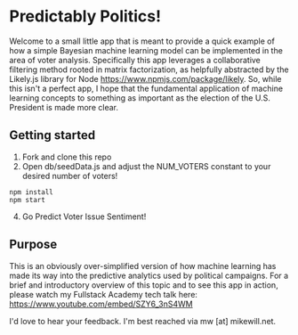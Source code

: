 # Predictably Politics!

Welcome to a small little app that is meant to provide a quick example of how a simple
Bayesian machine learning model can be implemented in the area of voter analysis. Specifically
this app leverages a collaborative filtering method rooted in matrix factorization, as
helpfully abstracted by the Likely.js library for Node https://www.npmjs.com/package/likely.
So, while this isn't a perfect app, I hope that the fundamental application of machine
learning concepts to something as important as the election of the U.S. President is
made more clear.

## Getting started

1. Fork and clone this repo
2. Open db/seedData.js and adjust the NUM_VOTERS constant to your desired number of voters!
```
npm install
npm start

```
4. Go Predict Voter Issue Sentiment!

## Purpose

This is an obviously over-simplified version of how machine learning has made its way
into the predictive analytics used by political campaigns. For a brief and introductory
overview of this topic and to see this app in action, please watch my Fullstack Academy
tech talk here:  https://www.youtube.com/embed/SZY6_3nS4WM

I'd love to hear your feedback. I'm best reached via mw [at] mikewill.net.
